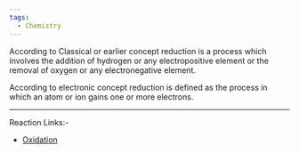 ```yaml
---
tags:
  - Chemistry
---
```

According to Classical or earlier concept reduction is a process which involves the addition of hydrogen or any electropositive element or the removal of oxygen or any electronegative element.

According to electronic concept reduction is defined as the process in which an atom or ion gains one or more electrons.

---
Reaction Links:-
- [Oxidation](Oxidation.md) 